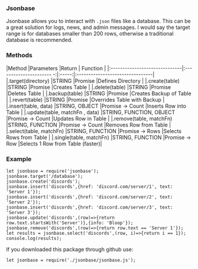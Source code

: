 ### Jsonbase

Jsonbase allows you to interact with `.json` files like a database.
This can be a great solution for logs, news, and admin messages.
I would say the target range is for databases smaller than 200 rows, otherwise a traditional database is recommended.

### Methods

|Method                         |Parameters                |Return | Function                         |
|:------------------------------|:---------------------- -:|:-----:|:--------------------------------|
|.target(directory)             |STRING                    |Promise          |Defines Directory                |
|.create(table)                 |STRING                    |Promise          |Creates Table                    |
|.delete(table)                 |STRING                    |Promise          |Deletes Table                    |
|.backup(table)                 |STRING                    |Promise          |Creates Backup of Table          |
|.revert(table)                 |STRING                    |Promise          |Overrides Table with Backup      |
|.insert(table, data)           |STRING, OBJECT            |Promise -> Count |Inserts Row into Table           |
|.update(table, matchFn , data) |STRING, FUNCTION, OBJECT  |Promise -> Count |Updates Row in Table             |
|.remove(table, matchFn)        |STRING, FUNCTION          |Promise -> Count |Removes Row from Table           |
|.select(table, matchFn)        |STRING, FUNCTION          |Promise -> Rows  |Selects Rows from Table          |
|.single(table, matchFn)        |STRING, FUNCTION          |Promise -> Row   |Selects 1 Row from Table (faster)|

### Example

```
let jsonbase = require('jsonbase');
jsonbase.target('/database');
jsonbase.create('discords');
jsonbase.insert('discords',{href: 'discord.com/server/1', text: 'Server 1'});
jsonbase.insert('discords',{href: 'discord.com/server/2', text: 'Server 2'});
jsonbase.insert('discords',{href: 'discord.com/server/3', text: 'Server 3'});
jsonbase.update('discords',(row)=>{return row.text.startsWith('Server')},{info: 'Bloop'});
jsonbase.remove('discords',(row)=>{return row.text == 'Server 1'});
let results = jsonbase.select('discords',(row, i)=>{return i == 1});
console.log(results);
```

If you downloaded this package through github use:

```
let jsonbase = require('./jsonbase/jsonbase.js');
```
